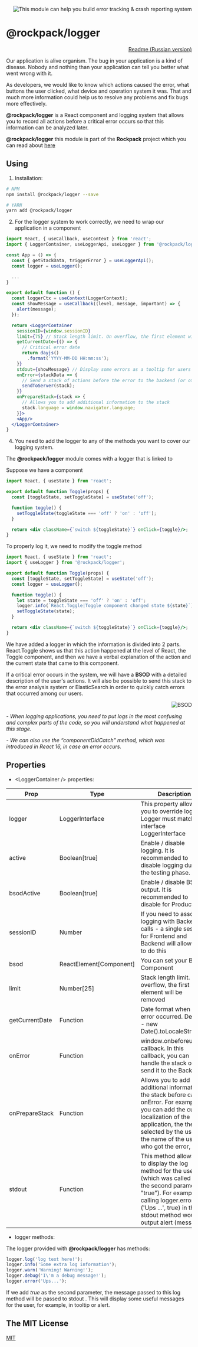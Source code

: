 <p align="right">
  <img src="http://www.natrube.net/logrock/LogRock.png" alt="This module can help you build error tracking & crash reporting system" />
</p>

# @rockpack/logger

<p align="right">
  <a href="https://github.com/AlexSergey/rockpack/blob/master/packages/logger/README_RU.md">Readme (Russian version)</a>
</p>

Our application is alive organism. The bug in your application is a kind of disease. Nobody and nothing than your application can tell you better what went wrong with it.

As developers, we would like to know which actions caused the error, what buttons the user clicked, what device and operation system it was. That and much more information could help us to resolve any problems and fix bugs more effectively.

**@rockpack/logger** is a React component and logging system that allows you to record all actions before a critical error occurs so that this information can be analyzed later.

**@rockpack/logger** this module is part of the **Rockpack** project which you can read about <a href="https://github.com/AlexSergey/rockpack/blob/master/README.md" target="_blank">here</a>

## Using

1. Installation:

```sh
# NPM
npm install @rockpack/logger --save

# YARN
yarn add @rockpack/logger
```

2. For the logger system to work correctly, we need to wrap our application in a *<LoggerContainer>* component

```jsx
import React, { useCallback, useContext } from 'react';
import { LoggerContainer, useLoggerApi, useLogger } from '@rockpack/logger';

const App = () => {
  const { getStackData, triggerError } = useLoggerApi();
  const logger = useLogger();

  ...
}

export default function () {
  const loggerCtx = useContext(LoggerContext);
  const showMessage = useCallback((level, message, important) => {
    alert(message);
  });

  return <LoggerContainer
    sessionID={window.sessionID}
    limit={75} // Stack length limit. On overflow, the first element will be removed
    getCurrentDate={() => {
      // Critical error date
      return dayjs()
        .format('YYYY-MM-DD HH:mm:ss');
    }}
    stdout={showMessage} // Display some errors as a tooltip for users
    onError={stackData => {
      // Send a stack of actions before the error to the backend (or otherwise process it)
      sendToServer(stack);
    }}
    onPrepareStack={stack => {
      // Allows you to add additional information to the stack
      stack.language = window.navigator.language;
    }}>
    <App/>
  </LoggerContainer>
}
```

4. You need to add the logger to any of the methods you want to cover our logging system.

The **@rockpack/logger** module comes with a logger that is linked to *<LoggerContainer />*

Suppose we have a component

```jsx
import React, { useState } from 'react';

export default function Toggle(props) {
  const [toggleState, setToggleState] = useState('off');

  function toggle() {
    setToggleState(toggleState === 'off' ? 'on' : 'off');
  }

  return <div className={`switch ${toggleState}`} onClick={toggle}/>;
}
```

To properly log it, we need to modify the toggle method

```jsx
import React, { useState } from 'react';
import { useLogger } from '@rockpack/logger';

export default function Toggle(props) {
  const [toggleState, setToggleState] = useState('off');
  const logger = useLogger();

  function toggle() {
    let state = toggleState === 'off' ? 'on' : 'off';
    logger.info(`React.Toggle|Toggle component changed state ${state}`);
    setToggleState(state);
  }

  return <div className={`switch ${toggleState}`} onClick={toggle}/>;
}
```

We have added a logger in which the information is divided into 2 parts. React.Toggle shows us that this action happened at the level of React, the Toggle component, and then we have a verbal explanation of the action and the current state that came to this component.

If a critical error occurs in the system, we will have a **BSOD** with a detailed description of the user's actions. It will also be possible to send this stack to the error analysis system or ElasticSearch in order to quickly catch errors that occurred among our users.

<p align="right">
  <img alt="BSOD" src="https://www.rock-book.io/readme_assets/rockpack_logger_bsod.jpg" />
</p>

*- When logging applications, you need to put logs in the most confusing and complex parts of the code, so you will understand what happened at this stage.*

*- We can also use the “componentDidCatch” method, which was introduced in React 16, in case an error occurs.*

## Properties

- \<LoggerContainer /> properties:

| Prop | Type | Description |
| --- | --- | --- |
| logger | LoggerInterface | This property allows you to override logger. Logger must match the interface LoggerInterface |
| active | Boolean[true] | Enable / disable logging. It is recommended to disable logging during the testing phase. |
| bsodActive | Boolean[true] | Enable / disable BSOD output. It is recommended to disable for Production  |
| sessionID | Number | If you need to associate logging with Backend calls - a single session for Frontend and Backend will allow you to do this |
| bsod | ReactElement[Component] | You can set your BSOD Component |
| limit | Number[25] | Stack length limit. On overflow, the first element will be removed |
| getCurrentDate | Function | Date format when an error occurred. Default - new Date().toLocaleString() |
| onError | Function | window.onbeforeunload callback. In this callback, you can handle the stack or send it to the Backend |
| onPrepareStack | Function | Allows you to add additional information to the stack before calling onError. For example, you can add the current localization of the application, the theme selected by the user, the name of the user who got the error, etc. |
| stdout | Function | This method allows you to display the log method for the user (which was called with the second parameter "true"). For example, calling logger.error ('Ups ...', true) in the stdout method would output alert (message); |

- logger methods:

The logger provided with **@rockpack/logger** has methods:

```js
logger.log('log text here!');
logger.info('Some extra log information');
logger.warn('Warning! Warning!');
logger.debug('I\'m a debug message!');
logger.error('Ups...');
```

If we add *true* as the second parameter, the message passed to this log method will be passed to stdout *<LoggerContainer>*. This will display some useful messages for the user, for example, in tooltip or alert.

## The MIT License

<a href="https://github.com/AlexSergey/rockpack#the-mit-license" target="_blank">MIT</a>
